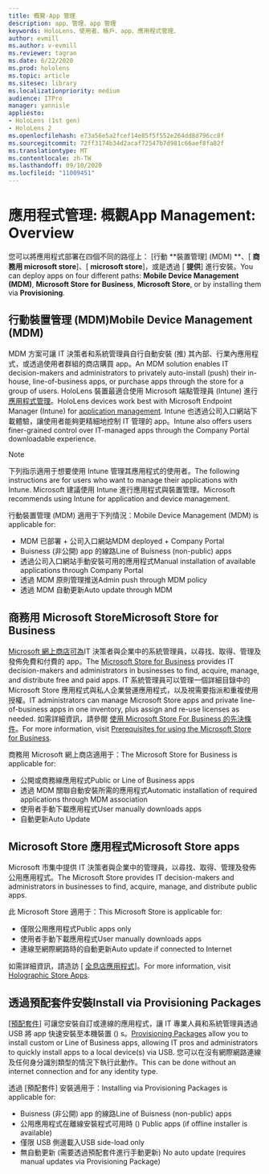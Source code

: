```yaml
---
title: 概覽-App 管理
description: app、管理、app 管理
keywords: HoloLens、使用者、帳戶、app、應用程式管理、
author: evmill
ms.author: v-evmill
ms.reviewer: tagran
ms.date: 6/22/2020
ms.prod: hololens
ms.topic: article
ms.sitesec: library
ms.localizationpriority: medium
audience: ITPro
manager: yannisle
appliesto:
- HoloLens (1st gen)
- HoloLens 2
ms.openlocfilehash: e73a56e5a2fcef14e85f5f552e264dd8d796cc8f
ms.sourcegitcommit: 72ff3174b34d2acaf72547b7d981c66aef8fa82f
ms.translationtype: MT
ms.contentlocale: zh-TW
ms.lasthandoff: 09/10/2020
ms.locfileid: "11009451"
---
```

# <span data-ttu-id="5332e-104">應用程式管理: 概觀</span><span class="sxs-lookup"><span data-stu-id="5332e-104">App Management: Overview</span></span>

<span data-ttu-id="5332e-105">您可以將應用程式部署在四個不同的路徑上： [行動 \*\*裝置管理] (MDM) \*\*、[ **商務用 microsoft store**]、[ **microsoft store**]，或是透過 [ **提供**] 進行安裝。</span><span class="sxs-lookup"><span data-stu-id="5332e-105">You can deploy apps on four different paths: **Mobile Device Management (MDM)**, **Microsoft Store for Business**, **Microsoft Store**, or by installing them via **Provisioning**.</span></span> 

## <span data-ttu-id="5332e-106">行動裝置管理 (MDM)</span><span class="sxs-lookup"><span data-stu-id="5332e-106">Mobile Device Management (MDM)</span></span>

<span data-ttu-id="5332e-107">MDM 方案可讓 IT 決策者和系統管理員自行自動安裝 (推) 其內部、行業內應用程式，或透過使用者群組的商店購買 app。</span><span class="sxs-lookup"><span data-stu-id="5332e-107">An MDM solution enables IT decision-makers and administrators to privately auto-install (push) their in-house, line-of-business apps, or purchase apps through the store for a group of users.</span></span> <span data-ttu-id="5332e-108">HoloLens 裝置最適合使用 Microsoft 端點管理員 (Intune) 進行 [應用程式管理](app-deploy-intune.md)。</span><span class="sxs-lookup"><span data-stu-id="5332e-108">HoloLens devices work best with Microsoft Endpoint Manager (Intune) for [application management](app-deploy-intune.md).</span></span> <span data-ttu-id="5332e-109">Intune 也透過公司入口網站下載體驗，讓使用者能夠更精細地控制 IT 管理的 app。</span><span class="sxs-lookup"><span data-stu-id="5332e-109">Intune also offers users finer-grained control over IT-managed apps through the Company Portal downloadable experience.</span></span>

> [!NOTE] 
> <span data-ttu-id="5332e-110">下列指示適用于想要使用 Intune 管理其應用程式的使用者。</span><span class="sxs-lookup"><span data-stu-id="5332e-110">The following instructions are for users who want to manage their applications with Intune.</span></span> <span data-ttu-id="5332e-111">Microsoft 建議使用 Intune 進行應用程式與裝置管理。</span><span class="sxs-lookup"><span data-stu-id="5332e-111">Microsoft recommends using Intune for application and device management.</span></span>
    
<span data-ttu-id="5332e-112">行動裝置管理 (MDM) 適用于下列情況：</span><span class="sxs-lookup"><span data-stu-id="5332e-112">Mobile Device Management (MDM) is applicable for:</span></span> 
* <span data-ttu-id="5332e-113">MDM 已部署 + 公司入口網站</span><span class="sxs-lookup"><span data-stu-id="5332e-113">MDM deployed + Company Portal</span></span> 
* <span data-ttu-id="5332e-114">Buisness (非公開) app 的線路</span><span class="sxs-lookup"><span data-stu-id="5332e-114">Line of Buisness (non-public) apps</span></span>
* <span data-ttu-id="5332e-115">透過公司入口網站手動安裝可用的應用程式</span><span class="sxs-lookup"><span data-stu-id="5332e-115">Manual installation of available applications through Company Portal</span></span>
* <span data-ttu-id="5332e-116">透過 MDM 原則管理推送</span><span class="sxs-lookup"><span data-stu-id="5332e-116">Admin push through MDM policy</span></span>
* <span data-ttu-id="5332e-117">透過 MDM 自動更新</span><span class="sxs-lookup"><span data-stu-id="5332e-117">Auto update through MDM</span></span>

## <span data-ttu-id="5332e-118">商務用 Microsoft Store</span><span class="sxs-lookup"><span data-stu-id="5332e-118">Microsoft Store for Business</span></span>

<span data-ttu-id="5332e-119">[Microsoft 網上商店可為](app-deploy-store-business.md)IT 決策者與企業中的系統管理員，以尋找、取得、管理及發佈免費和付費的 app。</span><span class="sxs-lookup"><span data-stu-id="5332e-119">The [Microsoft Store for Business](app-deploy-store-business.md) provides IT decision-makers and administrators in businesses to find, acquire, manage, and distribute free and paid apps.</span></span> <span data-ttu-id="5332e-120">IT 系統管理員可以管理一個詳細目錄中的 Microsoft Store 應用程式與私人企業營運應用程式，以及視需要指派和重複使用授權。</span><span class="sxs-lookup"><span data-stu-id="5332e-120">IT administrators can manage Microsoft Store apps and private line-of-business apps in one inventory, plus assign and re-use licenses as needed.</span></span> <span data-ttu-id="5332e-121">如需詳細資訊，請參閱 [使用 Microsoft Store For Business 的先決條件](https://docs.microsoft.com/microsoft-store/prerequisites-microsoft-store-for-business)。</span><span class="sxs-lookup"><span data-stu-id="5332e-121">For more information, visit [Prerequisites for using the Microsoft Store for Business](https://docs.microsoft.com/microsoft-store/prerequisites-microsoft-store-for-business).</span></span>
    
<span data-ttu-id="5332e-122">商務用 Microsoft 網上商店適用于：</span><span class="sxs-lookup"><span data-stu-id="5332e-122">The Microsoft Store for Business is applicable for:</span></span> 
* <span data-ttu-id="5332e-123">公開或商務線應用程式</span><span class="sxs-lookup"><span data-stu-id="5332e-123">Public or Line of Business apps</span></span>
* <span data-ttu-id="5332e-124">透過 MDM 關聯自動安裝所需的應用程式</span><span class="sxs-lookup"><span data-stu-id="5332e-124">Automatic installation of required applications through MDM association</span></span>
* <span data-ttu-id="5332e-125">使用者手動下載應用程式</span><span class="sxs-lookup"><span data-stu-id="5332e-125">User manually downloads apps</span></span>
* <span data-ttu-id="5332e-126">自動更新</span><span class="sxs-lookup"><span data-stu-id="5332e-126">Auto Update</span></span>

## <span data-ttu-id="5332e-127">Microsoft Store 應用程式</span><span class="sxs-lookup"><span data-stu-id="5332e-127">Microsoft Store apps</span></span>

<span data-ttu-id="5332e-128">Microsoft 市集中提供 IT 決策者與企業中的管理員，以尋找、取得、管理及發佈公用應用程式。</span><span class="sxs-lookup"><span data-stu-id="5332e-128">The Microsoft Store provides IT decision-makers and administrators in businesses to find, acquire, manage, and distribute public apps.</span></span>
    
<span data-ttu-id="5332e-129">此 Microsoft Store 適用于：</span><span class="sxs-lookup"><span data-stu-id="5332e-129">This Microsoft Store is applicable for:</span></span> 
* <span data-ttu-id="5332e-130">僅限公用應用程式</span><span class="sxs-lookup"><span data-stu-id="5332e-130">Public apps only</span></span>
* <span data-ttu-id="5332e-131">使用者手動下載應用程式</span><span class="sxs-lookup"><span data-stu-id="5332e-131">User manually downloads apps</span></span>
* <span data-ttu-id="5332e-132">連線至網際網路時的自動更新</span><span class="sxs-lookup"><span data-stu-id="5332e-132">Auto update if connected to Internet</span></span>

<span data-ttu-id="5332e-133">如需詳細資訊，請造訪 [ [全息店應用程式](https://docs.microsoft.com/hololens/holographic-store-apps)]。</span><span class="sxs-lookup"><span data-stu-id="5332e-133">For more information, visit [Holographic Store Apps](https://docs.microsoft.com/hololens/holographic-store-apps).</span></span>

## <span data-ttu-id="5332e-134">透過預配套件安裝</span><span class="sxs-lookup"><span data-stu-id="5332e-134">Install via Provisioning Packages</span></span>

<span data-ttu-id="5332e-135">[[預配套件](app-deploy-provisioning-package.md)] 可讓您安裝自訂或連線的應用程式，讓 IT 專業人員和系統管理員透過 USB 將 app 快速安裝至本機裝置 () s。</span><span class="sxs-lookup"><span data-stu-id="5332e-135">[Provisioning Packages](app-deploy-provisioning-package.md) allow you to install custom or Line of Business apps, allowing IT pros and administrators to quickly install apps to a local device(s) via USB.</span></span> <span data-ttu-id="5332e-136">您可以在沒有網際網路連線及任何身分識別類型的情況下執行此動作。</span><span class="sxs-lookup"><span data-stu-id="5332e-136">This can be done without an internet connection and for any identity type.</span></span>
    
<span data-ttu-id="5332e-137">透過 [預配套件] 安裝適用于：</span><span class="sxs-lookup"><span data-stu-id="5332e-137">Installing via Provisioning Packages is applicable for:</span></span> 
* <span data-ttu-id="5332e-138">Buisness (非公開) app 的線路</span><span class="sxs-lookup"><span data-stu-id="5332e-138">Line of Buisness (non-public) apps</span></span>
* <span data-ttu-id="5332e-139">公用應用程式在離線安裝程式可用時 () </span><span class="sxs-lookup"><span data-stu-id="5332e-139">Public apps (if offline installer is available)</span></span>
* <span data-ttu-id="5332e-140">僅限 USB 側邊載入</span><span class="sxs-lookup"><span data-stu-id="5332e-140">USB side-load only</span></span>
* <span data-ttu-id="5332e-141">無自動更新 (需要透過預配套件進行手動更新) </span><span class="sxs-lookup"><span data-stu-id="5332e-141">No auto update (requires manual updates via Provisioning Package)</span></span>
